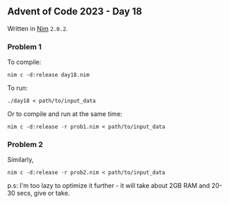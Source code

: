 ## Advent of Code 2023 - Day 18

Written in [Nim](https://nim-lang.org/) `2.0.2`.

### Problem 1

To compile:

`nim c -d:release day18.nim`

To run:

`./day18 < path/to/input_data`

Or to compile and run at the same time:

`nim c -d:release -r prob1.nim < path/to/input_data`

### Problem 2

Similarly,

`nim c -d:release -r prob2.nim < path/to/input_data`

p.s: I'm too lazy to optimize it further - it will take about 2GB RAM and 20-30 secs, give or take.
